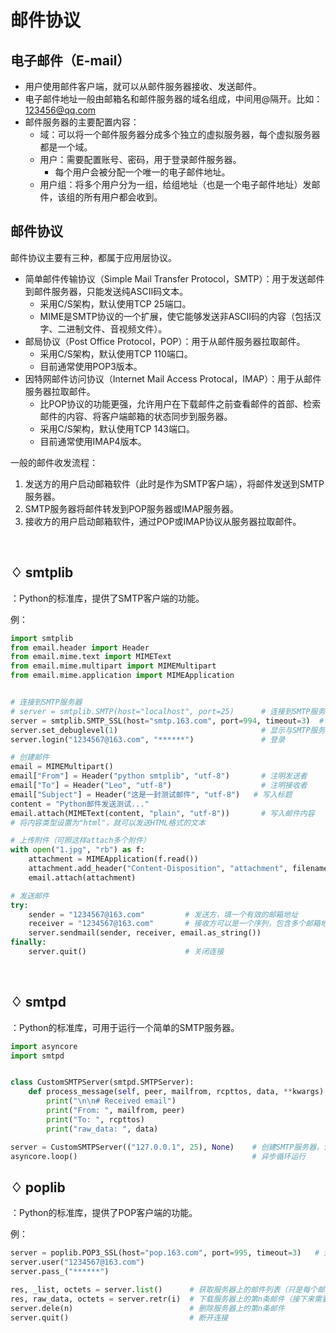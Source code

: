 # 邮件协议

## 电子邮件（E-mail）

- 用户使用邮件客户端，就可以从邮件服务器接收、发送邮件。
- 电子邮件地址一般由邮箱名和邮件服务器的域名组成，中间用@隔开。比如：123456@qq.com
- 邮件服务器的主要配置内容：
  - 域：可以将一个邮件服务器分成多个独立的虚拟服务器，每个虚拟服务器都是一个域。
  - 用户：需要配置账号、密码，用于登录邮件服务器。
    - 每个用户会被分配一个唯一的电子邮件地址。
  - 用户组：将多个用户分为一组，给组地址（也是一个电子邮件地址）发邮件，该组的所有用户都会收到。

## 邮件协议

邮件协议主要有三种，都属于应用层协议。
- 简单邮件传输协议（Simple Mail Transfer Protocol，SMTP）：用于发送邮件到邮件服务器，只能发送纯ASCII码文本。
  - 采用C/S架构，默认使用TCP 25端口。
  - MIME是SMTP协议的一个扩展，使它能够发送非ASCII码的内容（包括汉字、二进制文件、音视频文件）。
- 邮局协议（Post Office Protocol，POP）：用于从邮件服务器拉取邮件。
  - 采用C/S架构，默认使用TCP 110端口。
  - 目前通常使用POP3版本。
- 因特网邮件访问协议（Internet Mail Access Protocal，IMAP）：用于从邮件服务器拉取邮件。
  - 比POP协议的功能更强，允许用户在下载邮件之前查看邮件的首部、检索邮件的内容、将客户端邮箱的状态同步到服务器。
  - 采用C/S架构，默认使用TCP 143端口。
  - 目前通常使用IMAP4版本。

一般的邮件收发流程：
1. 发送方的用户启动邮箱软件（此时是作为SMTP客户端），将邮件发送到SMTP服务器。
2. SMTP服务器将邮件转发到POP服务器或IMAP服务器。
3. 接收方的用户启动邮箱软件，通过POP或IMAP协议从服务器拉取邮件。

 
## ♢ smtplib

：Python的标准库，提供了SMTP客户端的功能。

例：
```python
import smtplib
from email.header import Header
from email.mime.text import MIMEText
from email.mime.multipart import MIMEMultipart
from email.mime.application import MIMEApplication


# 连接到SMTP服务器
# server = smtplib.SMTP(host="localhost", port=25)      # 连接到SMTP服务器
server = smtplib.SMTP_SSL(host="smtp.163.com", port=994, timeout=3)  # 基于SSL协议连接到SMTP服务器
server.set_debuglevel(1)                                # 显示与SMTP服务器的详细通信过程，便于调试
server.login("1234567@163.com", "******")               # 登录

# 创建邮件
email = MIMEMultipart()
email["From"] = Header("python smtplib", "utf-8")       # 注明发送者
email["To"] = Header("Leo", "utf-8")                    # 注明接收者
email["Subject"] = Header("这是一封测试邮件", "utf-8")   # 写入标题
content = "Python邮件发送测试..."
email.attach(MIMEText(content, "plain", "utf-8"))       # 写入邮件内容
# 将内容类型设置为"html"，就可以发送HTML格式的文本

# 上传附件（可照这样attach多个附件）
with open("1.jpg", "rb") as f:
    attachment = MIMEApplication(f.read())
    attachment.add_header("Content-Disposition", "attachment", filename="1.jpg")
    email.attach(attachment)

# 发送邮件
try:
    sender = "1234567@163.com"         # 发送方，填一个有效的邮箱地址
    receiver = "1234567@163.com"       # 接收方可以是一个序列，包含多个邮箱地址
    server.sendmail(sender, receiver, email.as_string())
finally:
    server.quit()                      # 关闭连接
```
 
## ♢ smtpd

：Python的标准库，可用于运行一个简单的SMTP服务器。

```python
import asyncore
import smtpd


class CustomSMTPServer(smtpd.SMTPServer):
    def process_message(self, peer, mailfrom, rcpttos, data, **kwargs): # 重载处理邮件的方法
        print("\n\n# Received email")
        print("From: ", mailfrom, peer)
        print("To: ", rcpttos)
        print("raw_data: ", data)

server = CustomSMTPServer(("127.0.0.1", 25), None)    # 创建SMTP服务器，设置监听的IP和端口
asyncore.loop()                                       # 异步循环运行
```

## ♢ poplib

：Python的标准库，提供了POP客户端的功能。

例：
```python
server = poplib.POP3_SSL(host="pop.163.com", port=995, timeout=3)   # 连接到POP服务器
server.user("1234567@163.com")
server.pass_("******")

res, _list, octets = server.list()      # 获取服务器上的邮件列表（只是每个邮件的序号加邮件大小）
res, raw_data, octets = server.retr(i)  # 下载服务器上的第n条邮件（接下来需要解析raw_data）
server.dele(n)                          # 删除服务器上的第n条邮件
server.quit()                           # 断开连接
```
